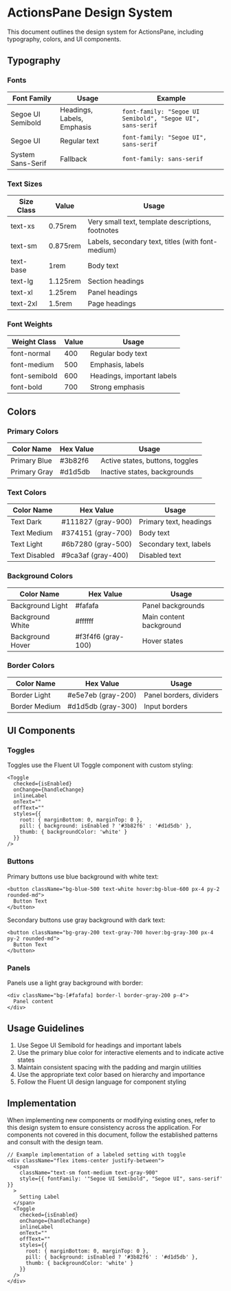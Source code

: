 # ActionsPane Design System

This document outlines the design system for ActionsPane, including typography, colors, and UI components.

## Typography

### Fonts

| Font Family | Usage | Example |
|-------------|-------|---------|
| Segoe UI Semibold | Headings, Labels, Emphasis | `font-family: "Segoe UI Semibold", "Segoe UI", sans-serif` |
| Segoe UI | Regular text | `font-family: "Segoe UI", sans-serif` |
| System Sans-Serif | Fallback | `font-family: sans-serif` |

### Text Sizes

| Size Class | Value | Usage |
|------------|-------|-------|
| text-xs | 0.75rem | Very small text, template descriptions, footnotes |
| text-sm | 0.875rem | Labels, secondary text, titles (with font-medium) |
| text-base | 1rem | Body text |
| text-lg | 1.125rem | Section headings |
| text-xl | 1.25rem | Panel headings |
| text-2xl | 1.5rem | Page headings |

### Font Weights

| Weight Class | Value | Usage |
|--------------|-------|-------|
| font-normal | 400 | Regular body text |
| font-medium | 500 | Emphasis, labels |
| font-semibold | 600 | Headings, important labels |
| font-bold | 700 | Strong emphasis |

## Colors

### Primary Colors

| Color Name | Hex Value | Usage |
|------------|-----------|-------|
| Primary Blue | #3b82f6 | Active states, buttons, toggles |
| Primary Gray | #d1d5db | Inactive states, backgrounds |

### Text Colors

| Color Name | Hex Value | Usage |
|------------|-----------|-------|
| Text Dark | #111827 (gray-900) | Primary text, headings |
| Text Medium | #374151 (gray-700) | Body text |
| Text Light | #6b7280 (gray-500) | Secondary text, labels |
| Text Disabled | #9ca3af (gray-400) | Disabled text |

### Background Colors

| Color Name | Hex Value | Usage |
|------------|-----------|-------|
| Background Light | #fafafa | Panel backgrounds |
| Background White | #ffffff | Main content background |
| Background Hover | #f3f4f6 (gray-100) | Hover states |

### Border Colors

| Color Name | Hex Value | Usage |
|------------|-----------|-------|
| Border Light | #e5e7eb (gray-200) | Panel borders, dividers |
| Border Medium | #d1d5db (gray-300) | Input borders |

## UI Components

### Toggles

Toggles use the Fluent UI Toggle component with custom styling:

```tsx
<Toggle
  checked={isEnabled}
  onChange={handleChange}
  inlineLabel
  onText=""
  offText=""
  styles={{
    root: { marginBottom: 0, marginTop: 0 },
    pill: { background: isEnabled ? '#3b82f6' : '#d1d5db' },
    thumb: { backgroundColor: 'white' }
  }}
/>
```

### Buttons

Primary buttons use blue background with white text:
```tsx
<button className="bg-blue-500 text-white hover:bg-blue-600 px-4 py-2 rounded-md">
  Button Text
</button>
```

Secondary buttons use gray background with dark text:
```tsx
<button className="bg-gray-200 text-gray-700 hover:bg-gray-300 px-4 py-2 rounded-md">
  Button Text
</button>
```

### Panels

Panels use a light gray background with border:
```tsx
<div className="bg-[#fafafa] border-l border-gray-200 p-4">
  Panel content
</div>
```

## Usage Guidelines

1. Use Segoe UI Semibold for headings and important labels
2. Use the primary blue color for interactive elements and to indicate active states
3. Maintain consistent spacing with the padding and margin utilities
4. Use the appropriate text color based on hierarchy and importance
5. Follow the Fluent UI design language for component styling

## Implementation

When implementing new components or modifying existing ones, refer to this design system to ensure consistency across the application. For components not covered in this document, follow the established patterns and consult with the design team.

```tsx
// Example implementation of a labeled setting with toggle
<div className="flex items-center justify-between">
  <span 
    className="text-sm font-medium text-gray-900" 
    style={{ fontFamily: '"Segoe UI Semibold", "Segoe UI", sans-serif' }}
  >
    Setting Label
  </span>
  <Toggle
    checked={isEnabled}
    onChange={handleChange}
    inlineLabel
    onText=""
    offText=""
    styles={{
      root: { marginBottom: 0, marginTop: 0 },
      pill: { background: isEnabled ? '#3b82f6' : '#d1d5db' },
      thumb: { backgroundColor: 'white' }
    }}
  />
</div>
```
